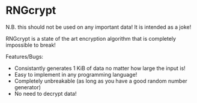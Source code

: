 RNGcrypt
========

N.B. this should not be used on any important data! It is intended as a joke!

RNGcrypt is a state of the art encryption algorithm that is completely impossible to break!

Features/Bugs:

* Consistantly generates 1 KiB of data no matter how large the input is!
* Easy to implement in any programming language!
* Completely unbreakable (as long as you have a good random number generator)
* No need to decrypt data!
